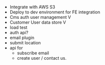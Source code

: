 - Integrate with AWS S3
- Deploy to dev environment for FE integration
- Cms auth user management V
- Customer User data store V
- load test
- auth api?
- email plugin
- submit location
- api for 
    - subscribe email
    - create user / contact us.